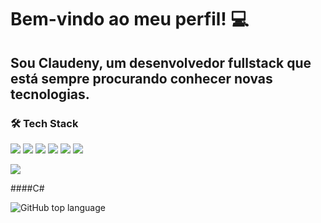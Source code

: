 # Bem-vindo ao meu perfil! :computer:
## Sou Claudeny, um desenvolvedor fullstack que está sempre procurando conhecer novas tecnologias.

### 🛠  <b>Tech Stack</b> <br>

<img src= https://camo.githubusercontent.com/2fc774b6f44efd9ac27316c539e0e94f8e524f872dc5b1c3ef60266a598331bc/68747470733a2f2f696d672e736869656c64732e696f2f62616467652f2d4769742d3035313232413f7374796c653d666c6174266c6f676f3d676974></img>
<img src= https://camo.githubusercontent.com/663f114c3791808eca13e94f879cdc0536eab68782b815e10070e8f984fc51f6/68747470733a2f2f696d672e736869656c64732e696f2f62616467652f2d4a6176612d3035313232413f7374796c653d666c6174266c6f676f3d4a617661266c6f676f436f6c6f723d303037333936></img>
<img src= https://camo.githubusercontent.com/d3ef49456cceefc81b9bce37eeabd581b155c4d5d8295cf8141fb005614d0ae5/68747470733a2f2f696d672e736869656c64732e696f2f62616467652f2d53514c5365727665722d3035313232413f7374796c653d666c6174266c6f676f3d4d6963726f736f66742d53514c2d536572766572266c6f676f436f6c6f723d434332393237></img>
<img src= https://camo.githubusercontent.com/6e8ce928be6e5866e27140eb0bb25479b52137d75ee0196e7b67c91038a9abc3/68747470733a2f2f696d672e736869656c64732e696f2f62616467652f2d4a6176615363726970742d3035313232413f7374796c653d666c6174266c6f676f3d6a617661736372697074></img>
<img src= https://camo.githubusercontent.com/c8d13e1c596a6726b1da8475a9299fac133f95ef009083b48be01f975a44987e/68747470733a2f2f696d672e736869656c64732e696f2f62616467652f2d48544d4c2d3035313232413f7374796c653d666c6174266c6f676f3d48544d4c35></img>
<img src= https://camo.githubusercontent.com/d738d76484d50c8345c2d01e39364b707285bc7936140858e7909dfe6424efb2/68747470733a2f2f696d672e736869656c64732e696f2f62616467652f2d4353532d3035313232413f7374796c653d666c6174266c6f676f3d43535333266c6f676f436f6c6f723d313537324236></img>

<img src= https://static.wixstatic.com/media/01151f_46f79bda561542528507d736fc34b970~mv2.gif></img>


####C#

![GitHub top language](https://img.shields.io/github/languages/top/ClaudenyAvelino/ClaudenyAvelino)

